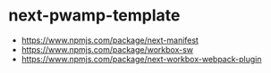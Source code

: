 # next-pwamp-template

- https://www.npmjs.com/package/next-manifest
- https://www.npmjs.com/package/workbox-sw
- https://www.npmjs.com/package/next-workbox-webpack-plugin

